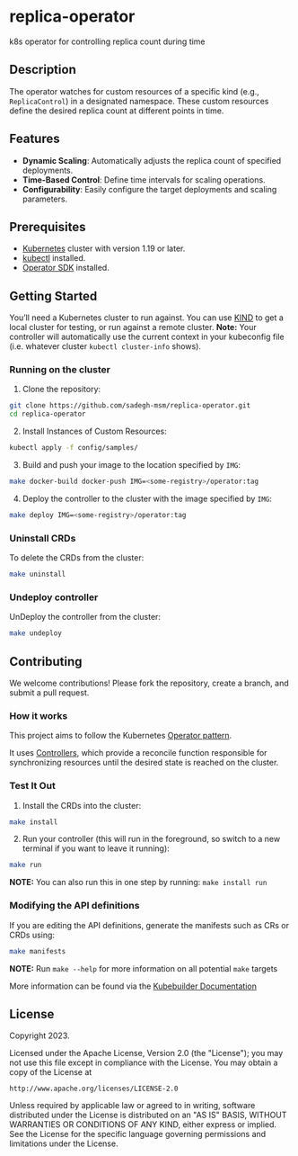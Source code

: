 # replica-operator
k8s operator for controlling replica count during time

## Description
The operator watches for custom resources of a specific kind (e.g., `ReplicaControl`) in a designated namespace. These custom resources define the desired replica count at different points in time.

## Features

- **Dynamic Scaling**: Automatically adjusts the replica count of specified deployments.
- **Time-Based Control**: Define time intervals for scaling operations.
- **Configurability**: Easily configure the target deployments and scaling parameters.

## Prerequisites

- [Kubernetes](https://kubernetes.io/) cluster with version 1.19 or later.
- [kubectl](https://kubernetes.io/docs/tasks/tools/install-kubectl/) installed.
- [Operator SDK](https://sdk.operatorframework.io/docs/installation/install-operator-sdk/) installed.


## Getting Started
You’ll need a Kubernetes cluster to run against. You can use [KIND](https://sigs.k8s.io/kind) to get a local cluster for testing, or run against a remote cluster.
**Note:** Your controller will automatically use the current context in your kubeconfig file (i.e. whatever cluster `kubectl cluster-info` shows).

### Running on the cluster
1. Clone the repository:

```bash
git clone https://github.com/sadegh-msm/replica-operator.git
cd replica-operator
```

2. Install Instances of Custom Resources:

```sh
kubectl apply -f config/samples/
```
3. Build and push your image to the location specified by `IMG`:

```sh
make docker-build docker-push IMG=<some-registry>/operator:tag
```

4. Deploy the controller to the cluster with the image specified by `IMG`:

```sh
make deploy IMG=<some-registry>/operator:tag
```

### Uninstall CRDs
To delete the CRDs from the cluster:

```sh
make uninstall
```

### Undeploy controller
UnDeploy the controller from the cluster:

```sh
make undeploy
```

## Contributing
We welcome contributions! Please fork the repository, create a branch, and submit a pull request.

### How it works
This project aims to follow the Kubernetes [Operator pattern](https://kubernetes.io/docs/concepts/extend-kubernetes/operator/).

It uses [Controllers](https://kubernetes.io/docs/concepts/architecture/controller/),
which provide a reconcile function responsible for synchronizing resources until the desired state is reached on the cluster.

### Test It Out
1. Install the CRDs into the cluster:

```sh
make install
```

2. Run your controller (this will run in the foreground, so switch to a new terminal if you want to leave it running):

```sh
make run
```

**NOTE:** You can also run this in one step by running: `make install run`

### Modifying the API definitions
If you are editing the API definitions, generate the manifests such as CRs or CRDs using:

```sh
make manifests
```

**NOTE:** Run `make --help` for more information on all potential `make` targets

More information can be found via the [Kubebuilder Documentation](https://book.kubebuilder.io/introduction.html)

## License

Copyright 2023.

Licensed under the Apache License, Version 2.0 (the "License");
you may not use this file except in compliance with the License.
You may obtain a copy of the License at

    http://www.apache.org/licenses/LICENSE-2.0

Unless required by applicable law or agreed to in writing, software
distributed under the License is distributed on an "AS IS" BASIS,
WITHOUT WARRANTIES OR CONDITIONS OF ANY KIND, either express or implied.
See the License for the specific language governing permissions and
limitations under the License.

